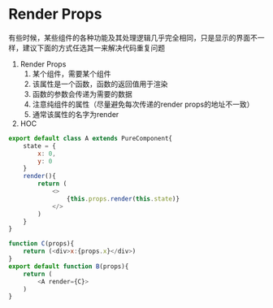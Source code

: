 # Render Props

有些时候，某些组件的各种功能及其处理逻辑几乎完全相同，只是显示的界面不一样，建议下面的方式任选其一来解决代码重复问题

1. Render Props
    1. 某个组件，需要某个组件
    2. 该属性是一个函数，函数的返回值用于渲染
    3. 函数的参数会传递为需要的数据
    4. 注意纯组件的属性（尽量避免每次传递的render props的地址不一致）
    5. 通常该属性的名字为render
2. HOC

```js
export default class A extends PureComponent{
    state = {
        x: 0,
        y: 0
    }
    render(){
        return (
            <>
                {this.props.render(this.state)}
            </>
        )
    }
}
```

```js
function C(props){
    return (<div>x:{props.x}</div>)
}
export default function B(props){
    return (
        <A render={C}>
    )
}
```